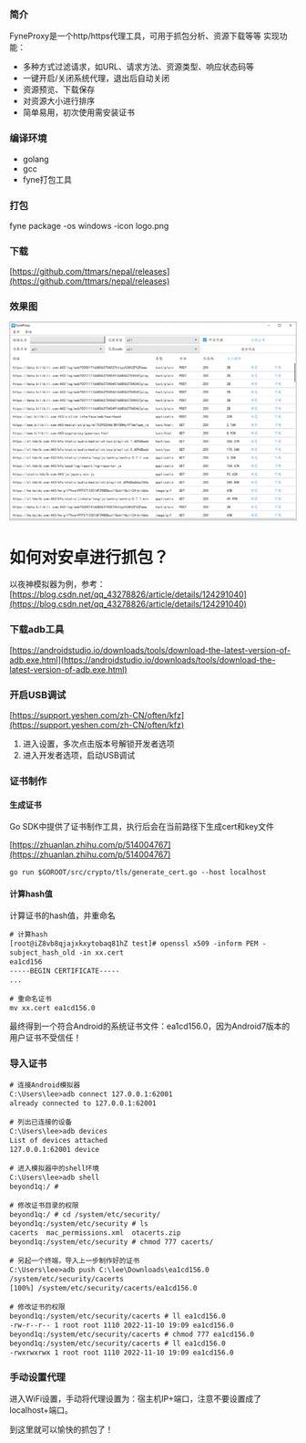 ### 简介
FyneProxy是一个http/https代理工具，可用于抓包分析、资源下载等等
实现功能：
- 多种方式过滤请求，如URL、请求方法、资源类型、响应状态码等
- 一键开启/关闭系统代理，退出后自动关闭
- 资源预览、下载保存
- 对资源大小进行排序
- 简单易用，初次使用需安装证书

### 编译环境
- golang
- gcc
- fyne打包工具

### 打包
fyne package -os windows -icon logo.png

### 下载
[https://github.com/ttmars/nepal/releases](https://github.com/ttmars/nepal/releases)

### 效果图
![image](https://raw.githubusercontent.com/ttmars/image/master/github/fyneProxy.png)

# 如何对安卓进行抓包？
以夜神模拟器为例，参考：[https://blog.csdn.net/qq_43278826/article/details/124291040](https://blog.csdn.net/qq_43278826/article/details/124291040)

### 下载adb工具

[https://androidstudio.io/downloads/tools/download-the-latest-version-of-adb.exe.html](https://androidstudio.io/downloads/tools/download-the-latest-version-of-adb.exe.html)

### 开启USB调试

[https://support.yeshen.com/zh-CN/often/kfz](https://support.yeshen.com/zh-CN/often/kfz)

1. 进入设置，多次点击版本号解锁开发者选项
2. 进入开发者选项，启动USB调试

### 证书制作

#### 生成证书

Go SDK中提供了证书制作工具，执行后会在当前路径下生成cert和key文件

[https://zhuanlan.zhihu.com/p/514004767](https://zhuanlan.zhihu.com/p/514004767)

```shell
go run $GOROOT/src/crypto/tls/generate_cert.go --host localhost
```

#### 计算hash值

计算证书的hash值，并重命名

```shell
# 计算hash
[root@iZ8vb8qjajxkxytobaq81hZ test]# openssl x509 -inform PEM -subject_hash_old -in xx.cert 
ea1cd156
-----BEGIN CERTIFICATE-----
...

# 重命名证书
mv xx.cert ea1cd156.0
```

最终得到一个符合Android的系统证书文件：ea1cd156.0，因为Android7版本的用户证书不受信任！

### 导入证书

```shell
# 连接Android模拟器
C:\Users\lee>adb connect 127.0.0.1:62001
already connected to 127.0.0.1:62001

# 列出已连接的设备
C:\Users\lee>adb devices
List of devices attached
127.0.0.1:62001 device

# 进入模拟器中的shell环境
C:\Users\lee>adb shell
beyond1q:/ #

# 修改证书目录的权限
beyond1q:/ # cd /system/etc/security/
beyond1q:/system/etc/security # ls
cacerts  mac_permissions.xml  otacerts.zip
beyond1q:/system/etc/security # chmod 777 cacerts/

# 另起一个终端，导入上一步制作好的证书
C:\Users\lee>adb push C:\lee\Downloads\ea1cd156.0 /system/etc/security/cacerts
[100%] /system/etc/security/cacerts/ea1cd156.0

# 修改证书的权限
beyond1q:/system/etc/security/cacerts # ll ea1cd156.0
-rw-r--r-- 1 root root 1110 2022-11-10 19:09 ea1cd156.0
beyond1q:/system/etc/security/cacerts # chmod 777 ea1cd156.0
beyond1q:/system/etc/security/cacerts # ll ea1cd156.0
-rwxrwxrwx 1 root root 1110 2022-11-10 19:09 ea1cd156.0
```

### 手动设置代理

进入WiFi设置，手动将代理设置为：宿主机IP+端口，注意不要设置成了localhost+端口。

到这里就可以愉快的抓包了！